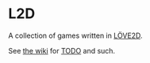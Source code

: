 # L2D

A collection of games written in [LÖVE2D][love2d].

See [the wiki] for [TODO] and such.

[love2d]: https://love2d.org
[the wiki]: https://github.com/NelsonCrosby/l2d/wiki
[todo]: https://github.com/NelsonCrosby/l2d/wiki/TODO
